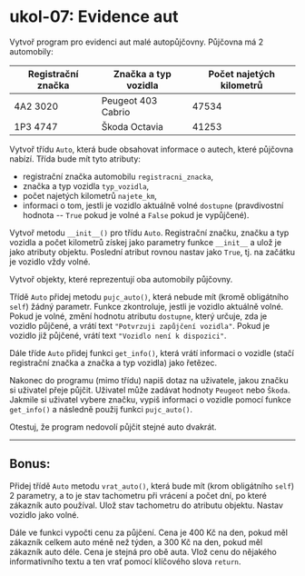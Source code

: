 # ukol-07: Evidence aut

Vytvoř program pro evidenci aut malé autopůjčovny. Půjčovna má 2 automobily:

| Registrační značka | Značka a typ vozidla | Počet najetých kilometrů |
| ------------------ | -------------------- | ------------------------ |
| 4A2 3020           | Peugeot 403 Cabrio   | 47534                    |
| 1P3 4747           | Škoda Octavia        | 41253                    |

Vytvoř třídu `Auto`, která bude obsahovat informace o autech, které půjčovna nabízí. Třída bude mít tyto atributy:

- registrační značka automobilu `registracni_znacka`,
- značka a typ vozidla `typ_vozidla`,
- počet najetých kilometrů `najete_km`,
- informaci o tom, jestli je vozidlo aktuálně volné `dostupne` (pravdivostní hodnota -- `True` pokud je volné a `False` pokud je vypůjčené).

Vytvoř metodu `__init__()` pro třídu `Auto`. Registrační značku, značku a typ vozidla a počet kilometrů získej jako parametry funkce `__init__` a ulož je jako atributy objektu. Poslední atribut rovnou nastav jako `True`, tj. na začátku je vozidlo vždy volné.

Vytvoř objekty, které reprezentují oba automobily půjčovny.

Třídě `Auto` přidej metodu `pujc_auto()`, která nebude mít (kromě obligátního `self`) žádný parametr. Funkce zkontroluje, jestli je vozidlo aktuálně volné. Pokud je volné, změní hodnotu atributu `dostupne`, který určuje, zda je vozidlo půjčené, a vrátí text `"Potvrzuji zapůjčení vozidla"`. Pokud je vozidlo již půjčené, vrátí text `"Vozidlo není k dispozici"`.

Dále tříde `Auto` přidej funkci `get_info()`, která vrátí informaci o vozidle (stačí registrační značka a značka a typ vozidla) jako řetězec.

Nakonec do programu (mimo třídu) napiš dotaz na uživatele, jakou značku si uživatel přeje půjčit. Uživatel může zadávat hodnoty `Peugeot` nebo `Škoda`. Jakmile si uživatel vybere značku, vypiš informaci o vozidle pomocí funkce `get_info()` a následně použij funkci `pujc_auto()`.

Otestuj, že program nedovolí půjčit stejné auto dvakrát.

---

## Bonus:

Přidej třídě `Auto` metodu `vrat_auto()`, která bude mít (krom obligátního `self`) 2 parametry, a to je stav tachometru při vrácení a počet dní, po které zákazník auto používal. Ulož stav tachometru do atributu objektu. Nastav vozidlo jako volné.

Dále ve funkci vypočti cenu za půjčení. Cena je 400 Kč na den, pokud měl zákazník celkem auto méně než týden, a 300 Kč na den, pokud měl zákazník auto déle. Cena je stejná pro obě auta. Vlož cenu do nějakého informativního textu a ten vrať pomocí klíčového slova `return`.
